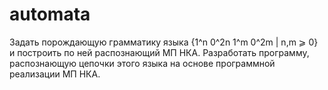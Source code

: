 # automata
Задать порождающую грамматику языка {1^n 0^2n 1^m 0^2m | n,m ⩾ 0} и построить по ней распознающий МП НКА. 
Разработать программу, распознающую цепочки этого языка на основе программной реализации МП НКА.
